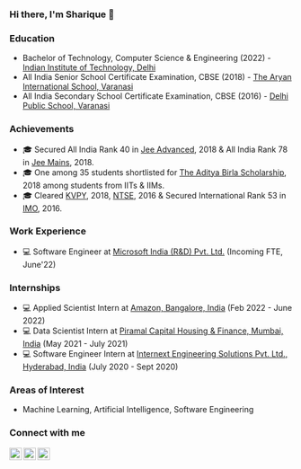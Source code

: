 ### Hi there, I'm Sharique 👋

### Education
- Bachelor of Technology, Computer Science & Engineering (2022) - [Indian Institute of Technology, Delhi](https://home.iitd.ac.in)<br/>
- All India Senior School Certificate Examination, CBSE (2018) - [The Aryan International School, Varanasi](http://thearyaninternationalschool.com/)<br/>
- All India Secondary School Certificate Examination, CBSE (2016) - [Delhi Public School, Varanasi](http://dpsvaranasi.com/)

### Achievements
- 🎓 Secured All India Rank 40 in [Jee Advanced](https://jeeadv.ac.in/), 2018 & All India Rank 78 in [Jee Mains](https://jeemain.nta.nic.in/webinfo2021/Page/Page?PageId=1&LangId=P), 2018.
- 🎓 One among 35 students shortlisted for [The Aditya Birla Scholarship](https://www.adityabirla.com/), 2018 among students from IITs & IIMs.
- 🎓 Cleared [KVPY](http://www.kvpy.iisc.ernet.in/main/index.htm), 2018, [NTSE](https://ncert.nic.in/national-talent-examination.php), 2016 & Secured International Rank 53 in [IMO](https://sofworld.org/imo), 2016.

### Work Experience
- 💻 Software Engineer at [Microsoft India (R&D) Pvt. Ltd.](https://www.linkedin.com/company/microsoft) (Incoming FTE, June'22)

### Internships
- 💻 Applied Scientist Intern at [Amazon, Bangalore, India](https://www.linkedin.com/company/amazon/) (Feb 2022 - June 2022)
- 💻 Data Scientist Intern at [Piramal Capital Housing & Finance, Mumbai, India](https://www.linkedin.com/company/piramal-capital-&-housing-finance/) (May 2021 - July 2021)
- 💻 Software Engineer Intern at [Internext Engineering Solutions Pvt. Ltd., Hyderabad, India](https://www.linkedin.com/company/internexteng/) (July 2020 - Sept 2020)

### Areas of Interest
- Machine Learning, Artificial Intelligence, Software Engineering

<!-- ### Languages
<code><img height="20" src="https://raw.githubusercontent.com/github/explore/80688e429a7d4ef2fca1e82350fe8e3517d3494d/topics/python/python.png" ></code>
<code><img height="20" src="https://raw.githubusercontent.com/github/explore/80688e429a7d4ef2fca1e82350fe8e3517d3494d/topics/cpp/cpp.png" ></code>
<code><img height="20" src="https://raw.githubusercontent.com/github/explore/f5a57d438b9deec8a209ade5fea3977349ffa2db/topics/c/c.png" ></code>
<code><img height="20" src="https://raw.githubusercontent.com/github/explore/80688e429a7d4ef2fca1e82350fe8e3517d3494d/topics/java/java.png" ></code>
<code><img height="20" src="https://raw.githubusercontent.com/github/explore/80688e429a7d4ef2fca1e82350fe8e3517d3494d/topics/sql/sql.png" ></code>
<code><img height="20" src="https://raw.githubusercontent.com/github/explore/f5a57d438b9deec8a209ade5fea3977349ffa2db/topics/ocaml/ocaml.png" ></code>
<code><img height="20" src="https://raw.githubusercontent.com/github/explore/80688e429a7d4ef2fca1e82350fe8e3517d3494d/topics/javascript/javascript.png" ></code> -->

### Connect with me
[<img align="left" alt="codeSTACKr | Twitter" width="22px" src="https://cdn.jsdelivr.net/npm/simple-icons@v3/icons/twitter.svg" />][twitter]
[<img align="left" alt="codeSTACKr | LinkedIn" width="22px" src="https://cdn.jsdelivr.net/npm/simple-icons@v3/icons/linkedin.svg" />][linkedin]
[<img align="left" alt="codeSTACKr | Instagram" width="22px" src="https://cdn.jsdelivr.net/npm/simple-icons@v3/icons/instagram.svg" />][instagram]

[twitter]: https://twitter.com/_sharique_s
[instagram]: https://www.instagram.com/_sharique_shamim/
[linkedin]: https://www.linkedin.com/in/sharique-shamim-963b65193/

<!-- <br/><br/>
<img  src="https://github-readme-stats.vercel.app/api?username=sharique1006&show_icons=true&icon_color=0366d6&bg_color=ffffff&hide_title=true" alt="github stats for sharique1006"> -->
